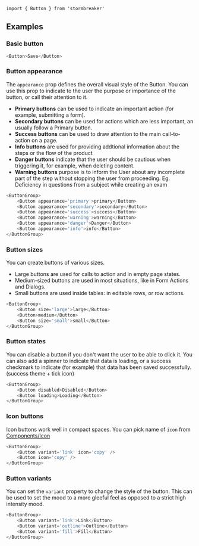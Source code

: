 `import { Button } from 'stormbreaker'`

## Examples

### Basic button

```js
<Button>Save</Button>
```

### Button appearance

The `appearance` prop defines the overall visual style of the Button. You can use
this prop to indicate to the user the purpose or importance of the button, or call
their attention to it.

-   **Primary buttons** can be used to indicate an important action (for example, submitting a form).
-   **Secondary buttons** can be used for actions which are less important, an usually follow a Primary button.
-   **Success buttons** can be used to draw attention to the main call-to-action on a page.
-   **Info buttons** are used for providing addtional information about the steps or the flow of the product
-   **Danger buttons** indicate that the user should be cautious when triggering it, for example, when deleting content.
-   **Warning buttons** purpose is to inform the User about any incomplete part of the step without stopping the user from proceeding. Eg. Deficiency in questions from a subject while creating an exam

```js
<ButtonGroup>
	<Button appearance='primary'>primary</Button>
	<Button appearance='secondary'>secondary</Button>
	<Button appearance='success'>success</Button>
	<Button appearance='warning'>warning</Button>
	<Button appearance='danger'>Danger</Button>
	<Button appearance='info'>info</Button>
</ButtonGroup>
```

### Button sizes

You can create buttons of various sizes.

-   Large buttons are used for calls to action and in empty page states.
-   Medium-sized buttons are used in most situations, like in Form Actions and Dialogs.
-   Small buttons are used inside tables: in editable rows, or row actions.

```js
<ButtonGroup>
	<Button size='large'>large</Button>
	<Button>medium</Button>
	<Button size='small'>small</Button>
</ButtonGroup>
```

### Button states

You can disable a button if you don't want the user to be able to click it. You can also add a spinner
to indicate that data is loading, or a success checkmark to indicate (for example) that data has been
saved successfully. (success theme + tick icon)

```js
<ButtonGroup>
	<Button disabled>Disabled</Button>
	<Button loading>Loading</Button>
</ButtonGroup>
```

### Icon buttons

Icon buttons work well in compact spaces. You can pick name of `icon` from [Components/Icon](#/Components/Icon)

```js
<ButtonGroup>
	<Button variant='link' icon='copy' />
	<Button icon='copy' />
</ButtonGroup>
```

### Button variants

You can set the `variant` property to change the style of the button. This can be used to set the mood to a more gleeful feel as opposed to a strict high intensity mood.

```js
<ButtonGroup>
	<Button variant='link'>Link</Button>
	<Button variant='outline'>Outline</Button>
	<Button variant='fill'>Fill</Button>
</ButtonGroup>
```
